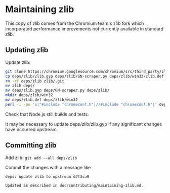 # Maintaining zlib

This copy of zlib comes from the Chromium team's zlib fork which incorporated
performance improvements not currently available in standard zlib.

## Updating zlib

Update zlib:

```bash
git clone https://chromium.googlesource.com/chromium/src/third_party/zlib
cp deps/zlib/zlib.gyp deps/zlib/GN-scraper.py deps/zlib/win32/zlib.def deps
rm -rf deps/zlib zlib/.git
mv zlib deps/
mv deps/zlib.gyp deps/GN-scraper.py deps/zlib/
mkdir deps/zlib/win32
mv deps/zlib.def deps/zlib/win32
perl -i -pe 's|^#include "chromeconf.h"|//#include "chromeconf.h"|' deps/zlib/zconf.h
```

Check that Node.js still builds and tests.

It may be necessary to update deps/zlib/zlib.gyp if any significant changes have
occurred upstream.

## Committing zlib

Add zlib: `git add --all deps/zlib`

Commit the changes with a message like

```text
deps: update zlib to upstream d7f3ca9

Updated as described in doc/contributing/maintaining-zlib.md.
```
